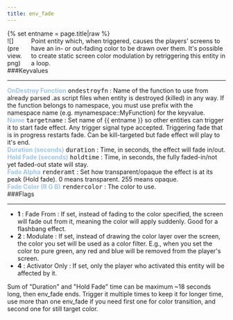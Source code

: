 ```yaml
---
title: env_fade
---
```

<div>{% set entname = page.title|raw %}</div>
<div class="container previewimg">
<div class="columns">
<div class="imagepadding column col-auto" markdown="1">![](preview.png)</div>
<div class="column entityentry" markdown="1">Point entity which, when triggered, causes the players' screens to have an in- or out-fading color to be drawn over them. It's possible to create static screen color modulation by retriggering this entity in a loop.</div>
</div>
</div>
###Keyvalues
<hr>
<div class="entityentry" markdown="1">
<span style="color:#9fc5e8;"><b>OnDestroy Function</b></span> <kbd  class="tooltip" data-tooltip="string">ondestroyfn</kbd> :
Name of the function to use from already parsed .as script files when entity is destroyed (killed) in any way. If the function belongs to namespace, you must use prefix with the namespace name (e.g. mynamespace::MyFunction) for the keyvalue.
</div>
<div class="entityentry" markdown="1">
<span style="color:#9fc5e8;"><b>Name</b></span> <kbd  class="tooltip" data-tooltip="target_source">targetname</kbd> :
Set name of {{ entname }} so other entities can trigger it to start fade effect. Any trigger signal type accepted. Triggering fade that is in progress restarts fade. Can be kill-targeted but fade effect will play to it's end.
</div>
<div class="entityentry" markdown="1">
<span style="color:#9fc5e8;"><b>Duration (seconds)</b></span> <kbd  class="tooltip" data-tooltip="string">duration</kbd> :
Time, in seconds, the effect will fade in/out.
</div>
<div class="entityentry" markdown="1">
<span style="color:#9fc5e8;"><b>Hold Fade (seconds)</b></span> <kbd  class="tooltip" data-tooltip="string">holdtime</kbd> :
Time, in seconds, the fully faded-in/not yet faded-out state will stay.
</div>
<div class="entityentry" markdown="1">
<span style="color:#9fc5e8;"><b>Fade Alpha</b></span> <kbd  class="tooltip" data-tooltip="integer">renderamt</kbd> :
Set how transparent/opaque the effect is at its peak (Hold fade). 0 means transparent. 255 means opaque.
</div>
<div class="entityentry" markdown="1">
<span style="color:#9fc5e8;"><b>Fade Color (R G B)</b></span> <kbd  class="tooltip" data-tooltip="color255">rendercolor</kbd> :
The color to use.
</div>
###Flags
<hr>
<div class="entityflags">
<ul>
<li class="imagepadding" markdown="1"><b>1</b> : Fade From : If set, instead of fading to the color specified, the screen will fade out from it, meaning the color will apply suddenly. Good for a flashbang effect.</li>
<li class="imagepadding" markdown="1"><b>2</b> : Modulate : If set, instead of drawing the color layer over the screen, the color you set will be used as a color filter. E.g., when you set the color to pure green, any red and blue will be removed from the player's screen.</li>
<li class="imagepadding" markdown="1"><b>4</b> : Activator Only : If set, only the player who activated this entity will be affected by it.</li>
</ul>
</div>
<div class="notices red">Sum of "Duration" and "Hold Fade" time can be maximum ~18 seconds long, then env_fade ends. Trigger it multiple times to keep it for longer time, use more than one env_fade if you need first one for color transition, and second one for still target color.</div>
